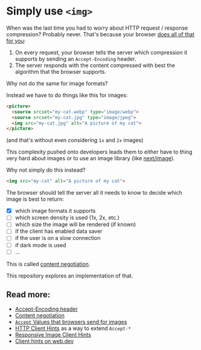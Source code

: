 # Simply use `<img>`

When was the last time you had to worry about HTTP request / response compression? Probably never.
That's because your browser [does all of that for you](https://developer.mozilla.org/en-US/docs/Web/HTTP/Headers/Accept-Encoding):

1. On every request, your browser tells the server which compression it supports by sending an `Accept-Encoding` header.
2. The server responds with the content compressed with best the algorithm that the browser supports.

Why not do the same for image formats? 

Instead we have to do things like this for images:

```html
<picture>
  <source srcset="my-cat.webp" type="image/webp">
  <source srcset="my-cat.jpg" type="image/jpeg">
  <img src="my-cat.jpg" alt="A picture of my cat">
</picture>
```

(and that's without even considering `1x` and `2x` images)

This complexity pushed onto developers leads them to either have to thing very hard about images or to use an image library (like [next/image](https://nextjs.org/docs/api-reference/next/image)).

Why not simply do this instead?

```html
<img src="my-cat" alt="A picture of my cat">
```

The browser should tell the server all it needs to know to decide which image is best to return:

- [x] which image formats it supports
- [ ] which screen density is used (1x, 2x, etc.)
- [ ] which size the image will be rendered (if known)
- [ ] if the client has enabled data saver
- [ ] if the user is on a slow connection
- [ ] if dark mode is used
- [ ] ...

This is called [content negotiation](https://developer.mozilla.org/en-US/docs/Web/HTTP/Content_negotiation).

This repository explores an implementation of that.

## Read more:

* [Accept-Encoding header](https://developer.mozilla.org/en-US/docs/Web/HTTP/Headers/Accept-Encoding)
* [Content negotiation](https://developer.mozilla.org/en-US/docs/Web/HTTP/Content_negotiation)
* [`Accept` Values that browsers send for images](https://developer.mozilla.org/en-US/docs/Web/HTTP/Content_negotiation/List_of_default_Accept_values#values_for_an_image)
* [HTTP Client Hints](https://developer.mozilla.org/en-US/docs/Web/HTTP/Client_hints) as a way to extend `Accept-*`
* [Responsive Image Client Hints](https://wicg.github.io/responsive-image-client-hints/)
* [Client hints on web.dev](https://web.dev/performance-optimizing-content-efficiency-client-hints/)
